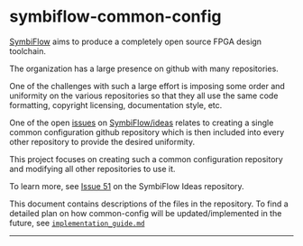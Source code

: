 # symbiflow-common-config

[SymbiFlow](https://symbiflow.github.io/) aims to produce a completely open source FPGA design toolchain.

The organization has a large presence on github with many repositories.

One of the challenges with such a large effort is imposing some order and uniformity on the various repositories so that they all use the same code formatting, copyright licensing, documentation style, etc.

One of the open [issues](https://github.com/SymbiFlow/ideas/issues/51) on [SymbiFlow/ideas](https://github.com/SymbiFlow/ideas) relates to creating a single common configuration github repository which is then included into every other repository to provide the desired uniformity.

This project focuses on creating such a common configuration repository and modifying all other repositories to use it.

To learn more, see [Issue 51](https://github.com/SymbiFlow/ideas/issues/51) on the SymbiFlow Ideas repository.

This document contains descriptions of the files in the repository. To find a detailed plan on how common-config will be updated/implemented in the future, see [`implementation_guide.md`](implementation_guide.md)

---

